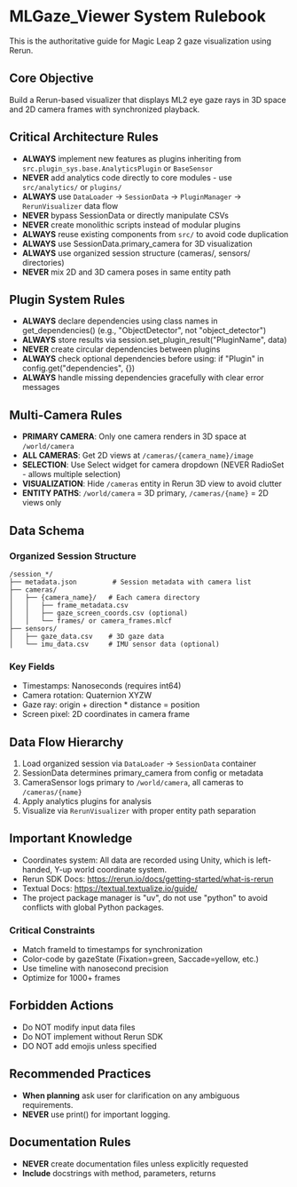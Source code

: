 # MLGaze_Viewer System Rulebook

This is the authoritative guide for Magic Leap 2 gaze visualization using Rerun.

## Core Objective
Build a Rerun-based visualizer that displays ML2 eye gaze rays in 3D space and 2D camera frames with synchronized playback.

## Critical Architecture Rules
- **ALWAYS** implement new features as plugins inheriting from `src.plugin_sys.base.AnalyticsPlugin` or `BaseSensor`
- **NEVER** add analytics code directly to core modules - use `src/analytics/` or `plugins/`
- **ALWAYS** use `DataLoader` → `SessionData` → `PluginManager` → `RerunVisualizer` data flow
- **NEVER** bypass SessionData or directly manipulate CSVs
- **NEVER** create monolithic scripts instead of modular plugins
- **ALWAYS** reuse existing components from `src/` to avoid code duplication
- **ALWAYS** use SessionData.primary_camera for 3D visualization
- **ALWAYS** use organized session structure (cameras/, sensors/ directories)
- **NEVER** mix 2D and 3D camera poses in same entity path

## Plugin System Rules
- **ALWAYS** declare dependencies using class names in get_dependencies() (e.g., "ObjectDetector", not "object_detector")
- **ALWAYS** store results via session.set_plugin_result("PluginName", data)
- **NEVER** create circular dependencies between plugins
- **ALWAYS** check optional dependencies before using: if "Plugin" in config.get("dependencies", {})
- **ALWAYS** handle missing dependencies gracefully with clear error messages

## Multi-Camera Rules
- **PRIMARY CAMERA**: Only one camera renders in 3D space at `/world/camera`
- **ALL CAMERAS**: Get 2D views at `/cameras/{camera_name}/image`
- **SELECTION**: Use Select widget for camera dropdown (NEVER RadioSet - allows multiple selection)
- **VISUALIZATION**: Hide `/cameras` entity in Rerun 3D view to avoid clutter
- **ENTITY PATHS**: `/world/camera` = 3D primary, `/cameras/{name}` = 2D views only

## Data Schema

### Organized Session Structure
```
/session_*/
├── metadata.json         # Session metadata with camera list
├── cameras/
│   ├── {camera_name}/   # Each camera directory
│   │   ├── frame_metadata.csv
│   │   ├── gaze_screen_coords.csv (optional)
│   │   └── frames/ or camera_frames.mlcf
├── sensors/
│   ├── gaze_data.csv    # 3D gaze data
│   └── imu_data.csv     # IMU sensor data (optional)
```

### Key Fields
- Timestamps: Nanoseconds (requires int64)
- Camera rotation: Quaternion XYZW
- Gaze ray: origin + direction * distance = position
- Screen pixel: 2D coordinates in camera frame

## Data Flow Hierarchy
1. Load organized session via `DataLoader` → `SessionData` container
2. SessionData determines primary_camera from config or metadata
3. CameraSensor logs primary to `/world/camera`, all cameras to `/cameras/{name}`
4. Apply analytics plugins for analysis
5. Visualize via `RerunVisualizer` with proper entity path separation

## Important Knowledge
- Coordinates system: All data are recorded using Unity, which is  left-handed, Y-up world coordinate system.
- Rerun SDK Docs: https://rerun.io/docs/getting-started/what-is-rerun
- Textual Docs: https://textual.textualize.io/guide/
- The project package manager is "uv", do not use "python" to avoid conflicts with global Python packages.

### Critical Constraints
- Match frameId to timestamps for synchronization
- Color-code by gazeState (Fixation=green, Saccade=yellow, etc.)
- Use timeline with nanosecond precision
- Optimize for 1000+ frames

## Forbidden Actions
- Do NOT modify input data files
- Do NOT implement without Rerun SDK
- DO NOT add emojis unless specified

## Recommended Practices
- **When planning** ask user for clarification on any ambiguous requirements.
- **NEVER** use print() for important logging.

## Documentation Rules
- **NEVER** create documentation files unless explicitly requested
- **Include** docstrings with method, parameters, returns